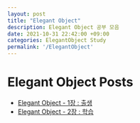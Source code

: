 ```yaml
---
layout: post
title: "Elegant Object"
description: Elegant Object 공부 모음
date: 2021-10-31 22:42:00 +09:00
categories: ElegantObject Study
permalink: '/ElegantObject'
---
```


# Elegant Object Posts
- [Elegant Object - 1장 : 출생](https://yoowonyoung.github.io/posts/Elegant-Object-01/)
- [Elegant Object - 2장 : 학습](https://yoowonyoung.github.io/posts/Elegant-Object-02/)
